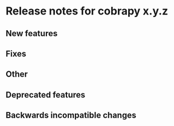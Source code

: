 # Release notes for cobrapy x.y.z

## New features

## Fixes

## Other

## Deprecated features

## Backwards incompatible changes
